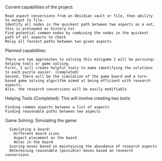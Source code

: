 Current capabilities of the project:

    Read aspect conversions from an Obsidian vault or file, then ability to output to file.
    Identify all nodes in the quickest path between two aspects as a set, this is preloaded as history.txt
    Find potential common nodes by combining the nodes in the quickest path of all aspects to check
    Relay all fastest paths between two given aspects

Planned capabilities:

    There are two approaches to solving this minigame I will be pursuing: helping tools or game solving.
    First, I will create helpful tools to make identifying the solutions to each puzzle easier. (Completed)
    Second, there will be the simulation of the game board and a turn-based game solving algorithm aimed at being efficient with research aspects.
    Also, the research conversions will be easily modifiable
  
  Helping Tools (Completed): This will involve creating two tools:
    
    Finding common aspects between a list of aspects
    Finding reasonable paths between two aspects

  Game Solving: Simulating the game:

      Simulating a board:
        Different board sizes
        Aspect placement on the board
        Holes in the board
      Scoring moves based on maintaining the abundance of research aspects
      Determining reasonable (possible) moves based on research conversions
